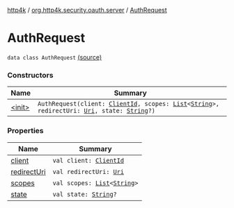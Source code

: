 [http4k](../../index.md) / [org.http4k.security.oauth.server](../index.md) / [AuthRequest](./index.md)

# AuthRequest

`data class AuthRequest` [(source)](https://github.com/http4k/http4k/blob/master/http4k-security-oauth/src/main/kotlin/org/http4k/security/oauth/server/AuthRequest.kt#L5)

### Constructors

| Name | Summary |
|---|---|
| [&lt;init&gt;](-init-.md) | `AuthRequest(client: `[`ClientId`](../-client-id/index.md)`, scopes: `[`List`](https://kotlinlang.org/api/latest/jvm/stdlib/kotlin.collections/-list/index.html)`<`[`String`](https://kotlinlang.org/api/latest/jvm/stdlib/kotlin/-string/index.html)`>, redirectUri: `[`Uri`](../../org.http4k.core/-uri/index.md)`, state: `[`String`](https://kotlinlang.org/api/latest/jvm/stdlib/kotlin/-string/index.html)`?)` |

### Properties

| Name | Summary |
|---|---|
| [client](client.md) | `val client: `[`ClientId`](../-client-id/index.md) |
| [redirectUri](redirect-uri.md) | `val redirectUri: `[`Uri`](../../org.http4k.core/-uri/index.md) |
| [scopes](scopes.md) | `val scopes: `[`List`](https://kotlinlang.org/api/latest/jvm/stdlib/kotlin.collections/-list/index.html)`<`[`String`](https://kotlinlang.org/api/latest/jvm/stdlib/kotlin/-string/index.html)`>` |
| [state](state.md) | `val state: `[`String`](https://kotlinlang.org/api/latest/jvm/stdlib/kotlin/-string/index.html)`?` |

